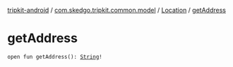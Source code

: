 [tripkit-android](../../index.md) / [com.skedgo.tripkit.common.model](../index.md) / [Location](index.md) / [getAddress](./get-address.md)

# getAddress

`open fun getAddress(): `[`String`](https://kotlinlang.org/api/latest/jvm/stdlib/kotlin/-string/index.html)`!`